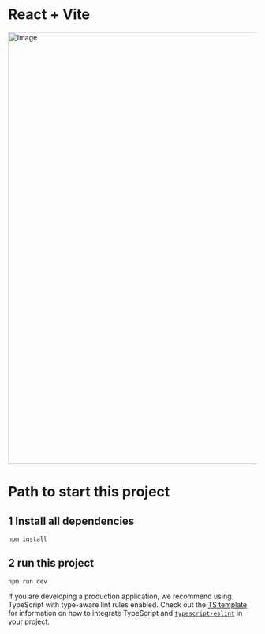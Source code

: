 # React + Vite

<img width="1630" height="874" alt="Image" src="https://github.com/user-attachments/assets/ed1ae6ce-ead3-4bef-9498-d144c25c32b3" />

# Path to start this project 
## 1 Install all dependencies 
```
npm install
```

## 2 run this project
```
npm run dev
```



If you are developing a production application, we recommend using TypeScript with type-aware lint rules enabled. Check out the [TS template](https://github.com/vitejs/vite/tree/main/packages/create-vite/template-react-ts) for information on how to integrate TypeScript and [`typescript-eslint`](https://typescript-eslint.io) in your project.
